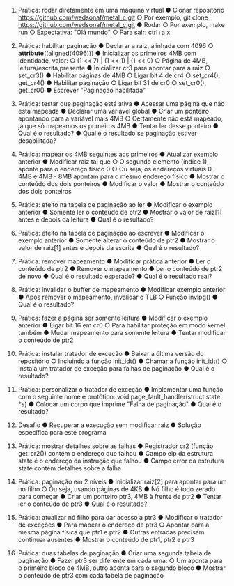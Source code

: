 1. Prática: rodar diretamente em uma máquina virtual
● Clonar repositório https://github.com/wedsonaf/metal_c.git
○ Por exemplo, git clone https://github.com/wedsonaf/metal_c.git
● Rodar
○ Por exemplo, make run
○ Expectativa: "Olá mundo"
○ Para sair: ctrl+a x

1. Prática: habilitar paginação
● Declarar a raiz, alinhada com 4096
○ __attribute__((aligned(4096)))
● Inicializar os primeiros 4MB com identidade, valor:
○ (1 << 7) | (1 << 1) | (1 << 0)
○ Página de 4MB, leitura/escrita,presente
● Inicializar cr3 para apontar para a raiz
○ set_cr3()
● Habilitar páginas de 4MB
○ Ligar bit 4 de cr4
○ set_cr4(), get_cr4()
● Habilitar paginação
○ Ligar bit 31 de cr0
○ set_cr0(), get_cr0()
● Escrever "Paginação habilitada"

1. Prática: testar que paginação está ativa
● Acessar uma página que não está mapeada
● Declarar uma variável global
● Criar um ponteiro apontando para a variável mais 4MB
○ Certamente não está mapeado, já que só mapeamos os primeiros 4MB
● Tentar ler desse ponteiro
● Qual é o resultado?
● Qual é o resultado se paginação estiver desabilitada?

1. Prática: mapear os 4MB seguintes aos primeiros
● Atualizar exemplo anterior
● Modificar raiz tal que
○ O segundo elemento (índice 1), aponte para o endereço físico 0
○ Ou seja, os endereços virtuais 0 - 4MB e 4MB - 8MB apontam para o mesmo endereço físico
● Mostrar o conteúdo dos dois ponteiros
● Modificar o valor
● Mostrar o conteúdo dos dois ponteiros

1. Prática: efeito na tabela de paginação ao ler
● Modificar o exemplo anterior
● Somente ler o conteúdo de ptr2
● Mostrar o valor de raiz[1] antes e depois da leitura
● Qual é o resultado?

1. Prática: efeito na tabela de paginação ao escrever
● Modificar o exemplo anterior
● Somente alterar o conteúdo de ptr2
● Mostrar o valor de raiz[1] antes e depois da escrita
● Qual é o resultado?

1. Prática: remover mapeamento
● Modificar prática anterior
● Ler o conteúdo de ptr2
● Remover o mapeamento
● Ler o conteúdo de ptr2 de novo
● Qual é o resultado esperado?
● Qual é o resultado real?

1. Prática: invalidar o buffer de mapeamento
● Modificar exemplo anterior
● Após remover o mapeamento, invalidar o TLB
○ Função invlpg()
● Qual é o resultado?

1. Prática: fazer a página ser somente leitura
● Modificar o exemplo anterior
● Ligar bit 16 em cr0
○ Para habilitar proteção em modo kernel também
● Mudar mapeamento para somente leitura
● Tentar modificar o conteúdo de ptr2

1. Prática: instalar tratador de exceção
● Baixar a última versão do repositório
○ Incluindo a função init_idt()
● Chamar a função init_idt()
○ Instala um tratador de exceção para falhas de paginação
● Qual é o resultado?

1. Prática: personalizar o tratador de exceção
● Implementar uma função com o seguinte nome e protótipo:
void page_fault_handler(struct state *s)
● Colocar um corpo que imprime "Falha de paginação"
● Qual é o resultado?

1. Desafio
● Recuperar a execução sem modificar raiz
● Solução específica para este programa

1. Prática: mostrar detalhes sobre as falhas
● Registrador cr2 (função get_cr2()) contém o endereço que falhou
● Campo eip da estrutura state é o endereço da instrução que falhou
● Campo error da estrutura state contém detalhes sobre a falha

1. Prática: paginação em 2 níveis
● Inicializar raiz[2] para apontar para um nó filho
○ Ou seja, usando páginas de 4KB
● Nó filho é todo zerado para começar
● Criar um ponteiro ptr3, 4MB à frente de ptr2
● Tentar ler o conteúdo de ptr3
● Qual é o resultado?

1. Prática: atualizar nó filho para dar acesso a ptr3
● Modificar o tratador de exceções
● Para mapear o endereço de ptr3
○ Apontar para a mesma página física que ptr1 e ptr2
● Outras entradas precisam continuar ausentes
● Mostrar o conteúdo de ptr1, ptr2 e ptr3

1. Prática: duas tabelas de paginação
● Criar uma segunda tabela de paginação
● Fazer ptr3 ser diferente em cada uma:
○ Um aponta para o primeiro bloco de 4MB, outro aponta para o segundo bloco
● Mostrar o conteúdo de ptr3 com cada tabela de paginação
